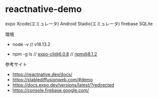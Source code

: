 # reactnative-demo

expo
Xcode(エミュレータ)
Android Stadio(エミュレータ)
firebase
SQLite


環境
 - node -v 
// v16.13.2

 - npm -g ls
// expo-cli@6.0.8
// npm@8.1.2


参考サイト
 - https://reactnative.dev/docs/
 - https://stablediffusionweb.com/#demo
 - https://docs.expo.dev/versions/latest/?redirected
 - https://console.firebase.google.com/

